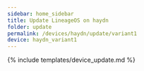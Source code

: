 ```yaml
---
sidebar: home_sidebar
title: Update LineageOS on haydn
folder: update
permalink: /devices/haydn/update/variant1
device: haydn_variant1
---
```

{% include templates/device_update.md %}
